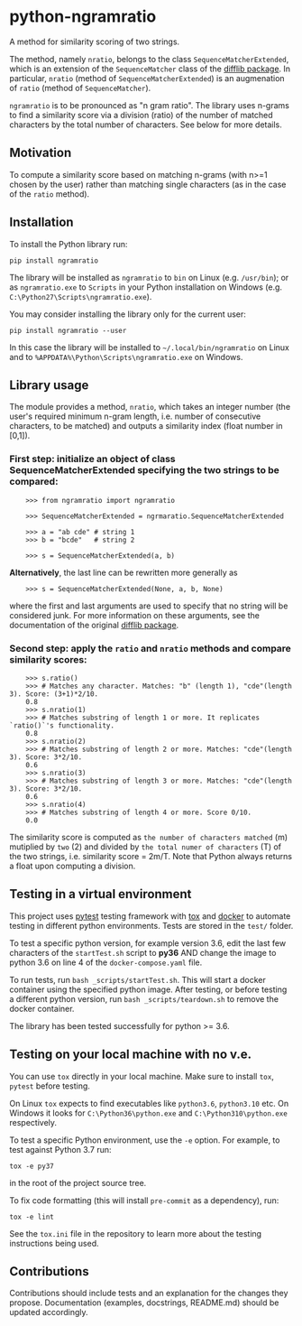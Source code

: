 # python-ngramratio

A method for similarity scoring of two strings.

The method, namely `nratio`, belongs to the class `SequenceMatcherExtended`, which is an extension of the `SequenceMatcher` class of the [difflib package](https://docs.python.org/3/library/difflib.html). In particular, `nratio` (method of `SequenceMatcherExtended`) is an augmenation of `ratio` (method of `SequenceMatcher`).

`ngramratio` is to be pronounced as "n gram ratio". The library uses n-grams to find a similarity score via a division (ratio) of the number of matched characters by the total number of characters. See below for more details.

## Motivation

To compute a similarity score based on matching n-grams (with n>=1 chosen by the user) rather than matching single characters (as in the case of the `ratio` method).

## Installation

To install the Python library run:

    pip install ngramratio

The library will be installed as `ngramratio` to `bin` on
Linux (e.g. `/usr/bin`); or as `ngramratio.exe` to `Scripts` in your
Python installation on Windows (e.g.
`C:\Python27\Scripts\ngramratio.exe`).

You may consider installing the library only for the current user:

    pip install ngramratio --user

In this case the library will be installed to
`~/.local/bin/ngramratio` on Linux and to
`%APPDATA%\Python\Scripts\ngramratio.exe` on Windows.

## Library usage

The module provides a method, `nratio`, which takes an integer number (the user's required minimum n-gram length, i.e. number of consecutive characters, to be matched) and outputs a similarity index (float number in [0,1]).

### **First step**: initialize an object of class SequenceMatcherExtended specifying the two strings to be compared:

```
    >>> from ngramratio import ngramratio

    >>> SequenceMatcherExtended = ngrmaratio.SequenceMatcherExtended

    >>> a = "ab cde" # string 1
    >>> b = "bcde"   # string 2

    >>> s = SequenceMatcherExtended(a, b)
```

**Alternatively**, the last line can be rewritten more generally as

```
    >>> s = SequenceMatcherExtended(None, a, b, None)
```

where the first and last arguments are used to specify that no string will be considered junk. For more information on these arguments, see the documentation of the original [difflib package](https://docs.python.org/3/library/difflib.html).

### **Second step**: apply the `ratio` and `nratio` methods and compare similarity scores:

```
    >>> s.ratio()
    >>> # Matches any character. Matches: "b" (length 1), "cde"(length 3). Score: (3+1)*2/10.
    0.8
    >>> s.nratio(1)
    >>> # Matches substring of length 1 or more. It replicates `ratio()`'s functionality.
    0.8
    >>> s.nratio(2)
    >>> # Matches substring of length 2 or more. Matches: "cde"(length 3). Score: 3*2/10.
    0.6
    >>> s.nratio(3)
    >>> # Matches substring of length 3 or more. Matches: "cde"(length 3). Score: 3*2/10.
    0.6
    >>> s.nratio(4)
    >>> # Matches substring of length 4 or more. Score 0/10.
    0.0
```

The similarity score is computed as `the number of characters matched` (m) mutiplied by `two` (2) and divided by `the total numer of characters` (T) of the two strings, i.e. similarity score = 2m/T. Note that Python always returns a float upon computing a division.

## Testing in a virtual environment

This project uses [pytest](https://docs.pytest.org/) testing
framework with [tox](https://tox.readthedocs.io/) and [docker](https://docs.docker.com/language/) to automate testing in
different python environments. Tests are stored in the `test/`
folder.

To test a specific python version, for example version 3.6, edit the last few characters of the `startTest.sh` script to **py36** AND change the image to python 3.6 on line 4 of the `docker-compose.yaml` file.

To run tests, run `bash _scripts/startTest.sh`. This will start a docker container using the specified python image. After testing, or before testing a different python version, run `bash _scripts/teardown.sh` to remove the docker container.

The library has been tested successfully for python >= 3.6.

## Testing on your local machine with no v.e.

You can use `tox` directly in your local machine. Make sure to install `tox`, `pytest` before testing.

On Linux `tox` expects to find executables like `python3.6`, `python3.10` etc. On Windows it looks for
`C:\Python36\python.exe` and
`C:\Python310\python.exe` respectively.

To test a specific Python environment, use the `-e` option. For example, to
test against Python 3.7 run:

    tox -e py37

in the root of the project source tree.

To fix code formatting (this will install `pre-commit` as a dependency), run:

    tox -e lint

See the `tox.ini` file in the repository to learn more about the testing instructions being used.

## Contributions

Contributions should include tests and an explanation for the changes
they propose. Documentation (examples, docstrings, README.md) should be
updated accordingly.
